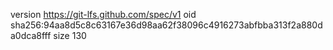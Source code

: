 version https://git-lfs.github.com/spec/v1
oid sha256:94aa8d5c8c63167e36d98aa62f38096c4916273abfbba313f2a880da0dca8fff
size 130

